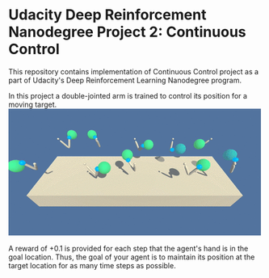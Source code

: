 # Udacity Deep Reinforcement Nanodegree Project 2: Continuous Control
This repository contains implementation of Continuous Control project as a part of Udacity's Deep Reinforcement Learning Nanodegree program.

In this project a double-jointed arm is trained to control its position for a moving target.
![Double Jointed Arms](images/trained_arms.gif)

A reward of +0.1 is provided for each step that the agent's hand is in the goal location. Thus, the goal of your agent is to maintain its position at the target location for as many time steps as possible.
